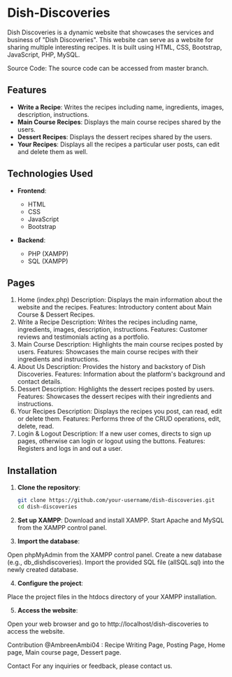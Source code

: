 # Dish-Discoveries

Dish Discoveries is a dynamic website that showcases the services and business of "Dish Discoveries". This website can serve as a website for sharing multiple interesting recipes. It is built using HTML, CSS, Bootstrap, JavaScript, PHP, MySQL.

Source Code:
The source code can be accessed from master branch.

## Features

- **Write a Recipe**: Writes the recipes including name, ingredients, images, description, instructions.
- **Main Course Recipes**: Displays the main course recipes shared by the users.
- **Dessert Recipes**: Displays the dessert recipes shared by the users.
- **Your Recipes**: Displays all the recipes a particular user posts, can edit and delete them as well.

## Technologies Used

- **Frontend**:
  - HTML
  - CSS
  - JavaScript
  - Bootstrap

- **Backend**:
  - PHP (XAMPP)
  - SQL (XAMPP)

## Pages
1. Home (index.php)
Description: Displays the main information about the website and the recipes.
Features: Introductory content about Main Course & Dessert Recipes.
2. Write a Recipe
Description: Writes the recipes including name, ingredients, images, description, instructions.
Features: Customer reviews and testimonials acting as a portfolio.
3. Main Course 
Description: Highlights the main course recipes posted by users.
Features: Showcases the main course recipes with their ingredients and instructions.
4. About Us
Description: Provides the history and backstory of Dish Discoveries.
Features: Information about the platform's background and contact details.
5. Dessert 
Description: Highlights the dessert recipes posted by users.
Features: Showcases the dessert recipes with their ingredients and instructions.
6. Your Recipes
Description: Displays the recipes you post, can read, edit or delete them.
Features: Performs three of the CRUD operations, edit, delete, read.
7. Login & Logout
   Description: If a new user comes, directs to sign up pages, otherwise can login or logout using the buttons.
   Features: Registers and logs in and out a user.

## Installation

1. **Clone the repository**:
   ```bash
   git clone https://github.com/your-username/dish-discoveries.git
   cd dish-discoveries
2. **Set up XAMPP**:
Download and install XAMPP.
Start Apache and MySQL from the XAMPP control panel.

3. **Import the database**:

Open phpMyAdmin from the XAMPP control panel.
Create a new database (e.g., db_dishdiscoveries).
Import the provided SQL file (allSQL.sql) into the newly created database.

4. **Configure the project**:

Place the project files in the htdocs directory of your XAMPP installation.

5. **Access the website**:

Open your web browser and go to http://localhost/dish-discoveries to access the website.

Contribution
@AmbreenAmbi04 : Recipe Writing Page, Posting Page, Home page, Main course page, Dessert page.

Contact
For any inquiries or feedback, please contact us.

